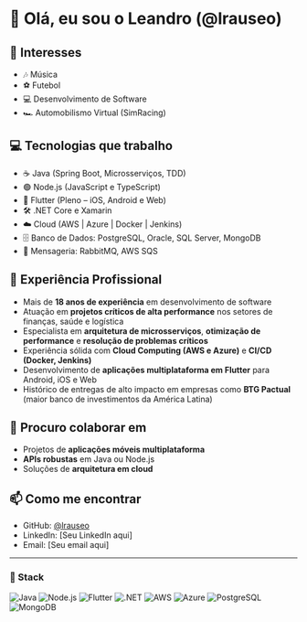 # 👋 Olá, eu sou o Leandro (@lrauseo)

## 👀 Interesses
- 🎶 Música  
- ⚽ Futebol  
- 💻 Desenvolvimento de Software  
- 🏎️ Automobilismo Virtual (SimRacing)  

## 💻 Tecnologias que trabalho
- ☕ Java (Spring Boot, Microsserviços, TDD)  
- 🟢 Node.js (JavaScript e TypeScript)  
- 📱 Flutter (Pleno – iOS, Android e Web)  
- 🛠️ .NET Core e Xamarin  
- ☁️ Cloud (AWS | Azure | Docker | Jenkins)  
- 🗄️ Banco de Dados: PostgreSQL, Oracle, SQL Server, MongoDB  
- 📩 Mensageria: RabbitMQ, AWS SQS  

## 💼 Experiência Profissional
- Mais de **18 anos de experiência** em desenvolvimento de software  
- Atuação em **projetos críticos de alta performance** nos setores de finanças, saúde e logística  
- Especialista em **arquitetura de microsserviços**, **otimização de performance** e **resolução de problemas críticos**  
- Experiência sólida com **Cloud Computing (AWS e Azure)** e **CI/CD (Docker, Jenkins)**  
- Desenvolvimento de **aplicações multiplataforma em Flutter** para Android, iOS e Web  
- Histórico de entregas de alto impacto em empresas como **BTG Pactual** (maior banco de investimentos da América Latina)  

## 💞️ Procuro colaborar em
- Projetos de **aplicações móveis multiplataforma**  
- **APIs robustas** em Java ou Node.js  
- Soluções de **arquitetura em cloud**  

## 📫 Como me encontrar
- GitHub: [@lrauseo](https://github.com/lrauseo)  
- LinkedIn: [Seu LinkedIn aqui]  
- Email: [Seu email aqui]  

---

### 🚀 Stack
![Java](https://img.shields.io/badge/Java-ED8B00?style=for-the-badge&logo=java&logoColor=white)
![Node.js](https://img.shields.io/badge/Node.js-43853D?style=for-the-badge&logo=node.js&logoColor=white)
![Flutter](https://img.shields.io/badge/Flutter-02569B?style=for-the-badge&logo=flutter&logoColor=white)
![.NET](https://img.shields.io/badge/.NET-512BD4?style=for-the-badge&logo=dotnet&logoColor=white)
![AWS](https://img.shields.io/badge/AWS-232F3E?style=for-the-badge&logo=amazonaws&logoColor=white)
![Azure](https://img.shields.io/badge/Azure-0078D4?style=for-the-badge&logo=microsoftazure&logoColor=white)
![PostgreSQL](https://img.shields.io/badge/PostgreSQL-336791?style=for-the-badge&logo=postgresql&logoColor=white)
![MongoDB](https://img.shields.io/badge/MongoDB-47A248?style=for-the-badge&logo=mongodb&logoColor=white)
